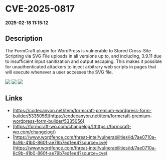 # CVE-2025-0817

**2025-02-18 11:15:12**

## Description
The FormCraft plugin for WordPress is vulnerable to Stored Cross-Site Scripting via SVG File uploads in all versions up to, and including, 3.9.11 due to insufficient input sanitization and output escaping. This makes it possible for unauthenticated attackers to inject arbitrary web scripts in pages that will execute whenever a user accesses the SVG file.

![](https://img.shields.io/static/v1?label=Score&message=7.2&color=red)
![](https://img.shields.io/static/v1?label=Severity&message=HIGH&color=red)
![](https://img.shields.io/static/v1?label=CWE&message=XSS&color=green)

## Links
- [https://codecanyon.net/item/formcraft-premium-wordpress-form-builder/5335056](https://codecanyon.net/item/formcraft-premium-wordpress-form-builder/5335056)
- [https://formcraft-wp.com/changelog/](https://formcraft-wp.com/changelog/)
- [https://www.wordfence.com/threat-intel/vulnerabilities/id/7ae0710a-8c9b-41b0-860f-ae79b7ed1ee4?source=cve](https://www.wordfence.com/threat-intel/vulnerabilities/id/7ae0710a-8c9b-41b0-860f-ae79b7ed1ee4?source=cve)

